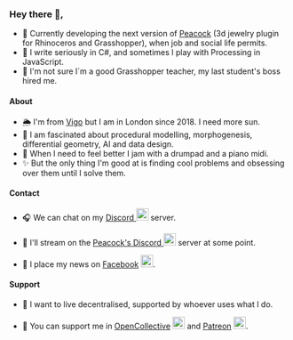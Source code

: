 ### Hey there 👋,
- 🦚 Currently developing the next version of [Peacock](https://www.food4rhino.com/app/peacock) (3d jewelry plugin for Rhinoceros and Grasshopper), when job and social life permits.
- 📖 I write seriously in C#, and sometimes I play with Processing in JavaScript.
- 🦗 I'm not sure I´m a good Grasshopper teacher, my last student's boss hired me.

#### About
- 🌦️ I'm from [Vigo](https://www.google.com/search?q=vigo+playa+de+samil&tbm=isch&ved=2ahUKEwjeiPep88zvAhURohoKHd3cCdIQ2-cCegQIABAA&oq=vigo+playa+de+samil&gs_lcp=CgNpbWcQAzIGCAAQCBAeMgYIABAIEB46AggAOgYIABAFEB46BAgAEB5QxFpYjmhgzmloAHAAeACAATeIAboFkgECMTSYAQCgAQGqAQtnd3Mtd2l6LWltZ8ABAQ&sclient=img&ei=d0VdYJ7xKpHEat25p5AN&bih=912&biw=1920&rlz=1C1CHBF_en-GBGB823GB823) but I am in London since 2018. I need more sun. 
- 🍍 I am fascinated about procedural modelling, morphogenesis, differential geometry, AI and data design.
- 💖 When I need to feel better I jam with a drumpad and a piano midi.
- ✨ But the only thing I'm good at is finding cool problems and obsessing over them until I solve them.

#### Contact 
- <p> 🎧 We can chat on my <a href="https://discord.gg/XFGCpXewN4">Discord </a><a href="https://discord.gg/XFGCpXewN4"><img alt="Dani's Discord" width="22px" src="https://raw.githubusercontent.com/peterthehan/peterthehan/master/assets/discord.svg" /></a>  server. </p>
- <p> 🦚 I'll stream on the <a href="https://discord.gg/jKVhqKQEnA">Peacock's Discord </a><a href="https://discord.gg/jKVhqKQEnA"><img alt="Peacock's Discord" width="22px" src="https://raw.githubusercontent.com/peterthehan/peterthehan/master/assets/discord.svg" /></a> server at some point. </p>
- <p> 📰 I place my news on <a href="https://www.facebook.com/DanielAbaldeDesigner">Facebook</a> <a href="https://www.facebook.com/DanielAbaldeDesigner"><img alt="Dani's Facebook" width="22px" src="https://raw.githubusercontent.com/peterthehan/peterthehan/master/assets/facebook.svg" /></a>. </p>
 

#### Support
- 🤲 I want to live decentralised, supported by whoever uses what I do. 
- <p> 🍻 You can support me in <a href="https://opencollective.com/daniga">OpenCollective</a> <a href="https://opencollective.com/daniga"><img alt="Dani's OpenCollective" width="22px" src="https://avatars.githubusercontent.com/u/13403593?s=400&v=4" /></a> and <a href="https://www.patreon.com/PeacockGH">Patreon</a> <a href="https://discord.gg/XFGCpXewN4"><img alt="Peacock's Patreon" width="22px" src="https://raw.githubusercontent.com/peterthehan/peterthehan/master/assets/patreon.svg" /></a>.</p>
